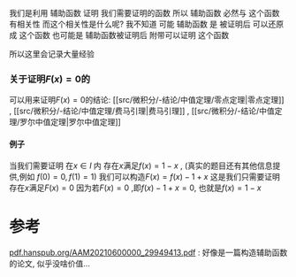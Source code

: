 
我们是利用 辅助函数 证明 我们需要证明的函数
	所以 辅助函数 必然与 这个函数 有相关性
而这个相关性是什么呢?
我不知道
可能 辅助函数 是  被证明后 可以还原成 这个函数 
	也可能是 辅助函数被证明后 附带可以证明 这个函数

所以这里会记录大量经验


### 关于证明$F(x)=0$的
可以用来证明$F(x)=0$的结论: [[src/微积分/-结论/中值定理/零点定理|零点定理]] , [[src/微积分/-结论/中值定理/费马引理|费马引理]] , [[src/微积分/-结论/中值定理/罗尔中值定理|罗尔中值定理]]
#### 例子
当我们需要证明 在$x\in I$ 内 存在$x$满足$f(x)=1-x$ , (真实的题目还有其他信息提供,例如 $f(0)=0,f(1)=1$)
我们可以构造$F(x)= f(x)-1+x$
这是我们只需要证明 存在$x$满足$F(x)=0$
	因为若$F(x)=0$ ,即$f(x)-1+x=0$, 也就是$f(x)=1-x$


# 参考
[pdf.hanspub.org/AAM20210600000\_29949413.pdf](https://pdf.hanspub.org/AAM20210600000_29949413.pdf) : 好像是一篇构造辅助函数的论文, 似乎没啥价值...

